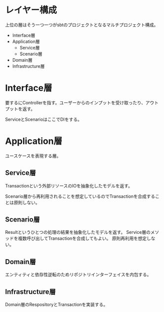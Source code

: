 # レイヤー構成
上位の層はそう一つ一つがsbtのプロジェクトとなるマルチプロジェクト構成。

- Interface層
- Application層
  - Service層
  - Scenario層
- Domain層
- Infrastructure層


# Interface層
要するにControllerを指す。ユーザーからのインプットを受け取ったり、アウトプットを返す。


ServiceとScenarioはここでDIをする。

# Application層
ユースケースを表現する層。

## Service層
Transactionという外部リソースのIOを抽象化したモデルを返す。

Scenario層から再利用されることを想定しているのでTransactionを合成することは原則しない。

## Scenario層
Resultというひとつの処理の結果を抽象化したモデルを返す。
Service層のメソッドを複数呼び出してTransactionを合成してもよい。
原則再利用を想定しない。

## Domain層
エンティティと依存性逆転のためリポジトリインターフェイスを内包する。

## Infrastructure層
Domain層のRespositoryとTransactionを実装する。
